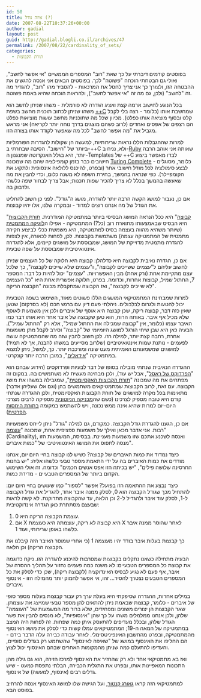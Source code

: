 ```yaml
---
id: 50
title: איזה גודל (?)
date: 2007-08-22T10:37:26+00:00
author: gadial
layout: post
guid: http://gadial.blogli.co.il/archives/47
permalink: /2007/08/22/cardinality_of_sets/
categories:
  - תורת הקבוצות
---
```

בפוסטים קודמים דיברתי על כך שאת "רוב" המספרים הממשיים "אי אפשר לחשב", ואולי גם הבטחתי הוכחה "פשוטה" לכך. בפוסטים הבאים אני אנסה להגשים את ההבטחה הזו, ולצורך כך אני צריך לחסל את המרכאות - להסביר מהו "רוב", להגדיר מה זה "לחשב" (ולכן, גם מה זה "אי אפשר לחשב"), ולהראות הוכחה שהיא באמת פשוטה.

בכל הנוגע לחישוב ארמה קצת ואציג הגדרה לא פורמלית - משהו שניתן לחשב הוא משהו שניתן לכתוב תוכנית מחשב בשפת [++C](http://he.wikipedia.org/wiki/C%2B%2B) שמחשבת אותו (כלומר - רצה בלי לקבל קלט ובסוף מוציאה אותו כפלט). מכיוון שכל מה שתוכניות מחשב עושות מוציאות כפלט הם רצפים של אפסים ואחדים (לרוב כשהם מוצגים בדרך נוחה יותר לקריאה) אני מראש מגביל את "מה אפשר לחשב" לכל מה שאפשר לקודד אותו בצורה הזו.

למרות שההגבלות הללו נראות שרירותיות, למעשה הן שקולות להגדרות הפורמליות ביותר של "חישוב". הסיבה שבחרתי ב-++C ולא, נניח ב-[Ruby](http://he.wikipedia.org/wiki/Ruby) שאותה אני אוהב הרבה יותר, היא בגלל האנקדוטה שמנגנון ה-Templates של ++C לבדו מאפשר ביצוע חישובים כבר בזמן קומפילציה שהם מה שמכונה [Turing Complete](http://en.wikipedia.org/wiki/Turing_completeness) - כלומר, מסוגלים לבצע סימולציה לכל מודל חישובי אחר (ובפרט, להיכנס ללולאה אינסופית ולתקוע את הקומפיילר). כפי שנראה בהמשך, בחירת השפה לא משנה כלום, וכדי להבין את מה שאעשה בהמשך בכלל לא צריך להכיר שפות תכנות; אבל צריך לבחור שפה כלשהי ולדבוק בה.

אם כן, נעבור למושג הקשה הרבה יותר להגדרה, מושג ה"גודל". לפני כן חשוב להחליט את הגודל של מה אנחנו רוצים למדוד - ובמקרה שלנו, אלו יהיו קבוצות.

"[קבוצה](http://he.wikipedia.org/wiki/%D7%A7%D7%91%D7%95%D7%A6%D7%94_(%D7%9E%D7%AA%D7%9E%D7%98%D7%99%D7%A7%D7%94))" היא ככל הנראה המושג הבסיסי ביותר במתמטיקה המודרנית. [תורת הקבוצות](http://he.wikipedia.org/wiki/%D7%AA%D7%95%D7%A8%D7%AA_%D7%94%D7%A7%D7%91%D7%95%D7%A6%D7%95%D7%AA) היא הבסיס שבאמצעותו מתוארת רוב (כל?) המתמטיקה - אפילו ה[לוגיקה המתמטית](http://he.wikipedia.org/wiki/%D7%9C%D7%95%D7%92%D7%99%D7%A7%D7%94_%D7%9E%D7%AA%D7%9E%D7%98%D7%99%D7%AA) (שיותר משהיא מהווה בעצמה בסיס למתמטיקה, היא משמשת ככלי לביצוע חקירה מתמטית של המתמטיקה עצמה) משתמשת בקבוצות. לכן, לפחות לכאורה, אין לצפות להגדרה מתמטית מדוייקת של המושג, שמבוססת על מושגים קיימים, אלא להגדרה אינטואיטיבית שמבוססת על שפה טבעית.

אם כן, הגדרה נאיבית לקבוצה היא כדלהלן: קבוצה היא חלוקה של כל העצמים שניתן לחשוב עליהם ל"עצמים ששייכים לקבוצה", ו"עצמים שלא שייכים לקבוצה", כך שלכל עצם מתקיימת אחת (ורק אחת) מבין האפשרויות. "עצמים" יכול להיות כל דבר: המספר 7, החתול שמיל, קבוצות אחרות, וכדומה. בפרט, חלוקה אפשרית אחת היא "כל העצמים לא שייכים לקבוצה", ואז הקבוצה שמתקבלת מכונה "הקבוצה הריקה".

למרות שמבחינת המתמטיקאי המושגים הללו פשוטים מאוד, השימוש בשפה הטבעית יכול להטעות ולגרום לבלבולים. ניהלתי פעם דיון עם ברנש חכם (לא בסרקזם) שטען שאין כזה דבר, קבוצה ריקה, שכן קבוצה היא אוסף של איברים ולכן אין משמעות לאוסף שלא מכיל אף איבר. באותה הרוח, הוא טען שקבוצה של איבר אחד היא אותו דבר כמו האיבר עצמו (כלומר, אין "קבוצה שמכילה את החתול שמיל", אלא רק "החתול שמיל"). הבעיה כאן היא שבן שיחי הורגל למושג היומיומי של "קבוצה" וסירב לקבל מתן משמעות אחרת, רחבה קצת יותר, למילה הזו. לכן חשוב להבין שזה מה שהמתמטיקה עושה לפעמים - נותנת שמות אינטואיטיביים (שלרוב מסייעים במשהו להבנה, אך לא תמיד) למושגים שמשמעותם האמיתית מעט שונה ומורכבת יותר. כך, למשל, ניתן למצוא במתמטיקה "[אידאלים](http://he.wikipedia.org/wiki/%D7%90%D7%99%D7%93%D7%90%D7%9C_(%D7%90%D7%9C%D7%92%D7%91%D7%A8%D7%94))", במובן הרבה יותר קונקרטי.

ההגדרה הנאיבית שנתתי מובילה בסופו של דבר לבעיות ופרדוקסים (הידוע שבהם הוא "[הפרדוקס של ראסל](http://he.wikipedia.org/wiki/%D7%94%D7%A4%D7%A8%D7%93%D7%95%D7%A7%D7%A1_%D7%A9%D7%9C_%D7%A8%D7%90%D7%A1%D7%9C)", אבל יש עוד), ולכן מבחינה מעשית לא משתמשים בה. במקום זה מפתחים את מה שמכונה "[תורת הקבוצות האקסיומטית](http://he.wikipedia.org/wiki/%D7%AA%D7%95%D7%A8%D7%AA_%D7%94%D7%A7%D7%91%D7%95%D7%A6%D7%95%D7%AA_%D7%94%D7%90%D7%A7%D7%A1%D7%99%D7%95%D7%9E%D7%98%D7%99%D7%AA)", שמגבילה במשהו את מושג הקבוצה. עם זאת, לרוב הקבוצות שמתמטיקאים משתמשים בהן (וגם אלו שעליהן אדבר) מתאימות בכל מקרה למושגים של תורת הקבוצות האקסיומטית, ולכן ההגדרה שנתתי קודם היא טובה מספיק לצרכינו (כשם שה[מכניקה הניוטונית](http://he.wikipedia.org/wiki/%D7%9E%D7%9B%D7%A0%D7%99%D7%A7%D7%94_%D7%A0%D7%99%D7%95%D7%98%D7%95%D7%A0%D7%99%D7%AA) מספיקה לרבים מצרכי היום-יום למרות שהיא אינה ממש נכונה, ויש להשתמש במקומה [בתורת היחסות הפרטית](http://he.wikipedia.org/wiki/%D7%AA%D7%95%D7%A8%D7%AA_%D7%94%D7%99%D7%97%D7%A1%D7%95%D7%AA_%D7%94%D7%A4%D7%A8%D7%98%D7%99%D7%AA)).

אם כן, הגענו להגדרת גודל הקבוצה. כמקודם, גם למילה "גודל" ניתן לייחס משמעויות רבות. אני אדבר מכאן ואילך על משמעות ספציפית אחת, שמכונה "[עוצמה](http://he.wikipedia.org/wiki/%D7%A2%D7%95%D7%A6%D7%9E%D7%94)" (Cardinality), ואנסה לשכנע אתכם שזו משמעות מעניינת. בבסיסה, המשמעות הזו מנסה לתפוס את המושג האינטואיטיבי של "כמות איברים".

כיצד נמדוד את כמות האיברים של קבוצה? כשיש לנו קבוצה בחיי היום יום, אנחנו מודדים את כמות האיברים בה על ידי התאמת מספר טבעי כלשהו אליה: "יש בחנות החרסינה שלושה פילים", "יש בכיתה הזו אפס אנשים חכמים" וכדומה. זה אולי השימוש הקדום ביותר של המספרים הטבעיים - מדידת כמות.

כיצד נבצע את ההתאמה הזו בפועל? אפשר "לספור" כמו שעושים בחיי היום יום: להתחיל מכך שגודל הקבוצה הוא 0, לסלק ממנה איבר אחד, להגדיל את גודל הקבוצה ל-1, לסלק עוד איבר ולהגדיל ל-2 וכן הלאה, עד שהקבוצה מתרוקנת. לא קשה לראות שבעצם מסתתרת כאן הגדרה אינדוקטיבית:

  1. עוצמת הקבוצה הריקה היא 0.
  2. אם X היא קבוצה לא ריקה, עוצמתה היא כעוצמת X לאחר שהוסר ממנה איבר כלשהו באופן שרירותי, ועוד 1.

כך קבוצות בעלות איבר בודד יהיו מעוצמה 1 (כי אחרי שמוסר האיבר הזה קיבלנו את הקבוצה הריקה) וכן הלאה.

הבעיה מתחילה כשאנו נתקלים בקבוצות שמסרבות להיכנע להגדרה הזו. ניקח כדוגמה את קבוצת כל המספרים הטבעיים: לא משנה כמה פעמים נחזור על תהליך ההסרה של איבר, אף פעם לא נגיע לבסיס האינדוקציה (לקבוצה ריקה), שכן כדי לסלק את כל המספרים הטבעים נצטרך להסיר&#8230; זהו, אי אפשר לחמוק יותר מהמילה הזו - אינסוף איברים.

במילים אחרות, ההגדרה שסיפקתי היא בעלת ערך רק עבור קבוצות בעלות מספר סופי של איברים - כלומר, קבוצות שבאמת ניתן להתאים להן מספר טבעי שמייצג את עוצמתן. שאר הקבוצות הן יצורים משונים ומפחידים, שלא ברור מה המשמעות של "העוצמה" שלהן, ולכן אנחנו ממלמלים משהו על כך שהן "אינסופיות", לא מנסים להבין את פשר הגודל שלהן, ובכלל מעדיפים להתעסק איתן כמה שפחות. זה לפחות היה המצב במתמטיקה של המאה ה-19; המתמטיקאים עמלו קשות כדי לסלק את מושג האינסוף מהמתמטיקה, ובפרט מהחשבון האינפיניטסימלי. לאחר עבודה כבירה עלה הדבר בידם - הם החליפו את האינסוף במושג של "שאיפה לאינסוף" שהשתמש רק בגדלים סופיים, והעדיפו להתעלם כמה שניתן מהמקומות האחרים שבהם האינסוף יכול לצוץ.

ואז בא מתמטיקאי אחד ולא רק שהחזיר את האינסוף למרכז הזירה, הוא גם גילה מהן התכונות המאפיינות אותו, ובפרט את התגלית הכבירה, הבלתי נתפסת כמעט - שיש גדלים רבים (אינסוף, למעשה) של אינסוף.

למתמטיקאי הזה קראו [גאורג קנטור](http://he.wikipedia.org/wiki/%D7%92%D7%90%D7%95%D7%A8%D7%92_%D7%A7%D7%A0%D7%98%D7%95%D7%A8), ועל הגישה שלו למושג האינסוף אנסה להרחיב בפוסט הבא.